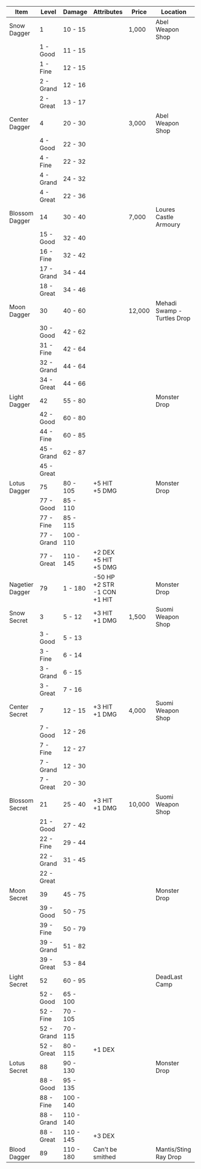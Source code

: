 | Item | Level | Damage | Attributes | Price | Location |
|-|-|-|-|-|-|
| Snow Dagger | 1 | 10 - 15 | | 1,000 | Abel Weapon Shop |
| | 1 - Good | 11 - 15 | | | |
| | 1 - Fine | 12 - 15 | | | |
| | 2 - Grand | 12 - 16 | | | |
| | 2 - Great | 13 - 17 | | | |
| Center Dagger | 4 | 20 - 30 | | 3,000 | Abel Weapon Shop |
| | 4 - Good | 22 - 30 | | | |
| | 4 - Fine | 22 - 32 | | | |
| | 4 - Grand | 24 - 32 | | | |
| | 4 - Great | 22 - 36 | | | |
| Blossom Dagger | 14 | 30 - 40 | | 7,000 | Loures Castle Armoury |
| | 15 - Good | 32 - 40 | | | |
| | 16 - Fine | 32 - 42 | | | |
| | 17 - Grand | 34 - 44 | | | |
| | 18 - Great | 34 - 46 | | | |
| Moon Dagger | 30 | 40 - 60 | | 12,000 | Mehadi Swamp - Turtles Drop |
| | 30 - Good | 42 - 62 | | | |
| | 31 - Fine | 42 - 64 | | | |
| | 32 - Grand | 44 - 64 | | | |
| | 34 - Great | 44 - 66 | | | |
| Light Dagger | 42 | 55 - 80 | | | Monster Drop |
| | 42 - Good | 60 - 80 | | | |
| | 44 - Fine | 60 - 85 | | | |
| | 45 - Grand | 62 - 87 | | | |
| | 45 - Great | | | | |
| Lotus Dagger | 75 | 80 - 105 | +5 HIT <br> +5 DMG | | Monster Drop |
| | 77 - Good | 85 - 110 | | | |
| | 77 - Fine | 85 - 115 | | | |
| | 77 - Grand | 100 - 110 | | | |
| | 77 - Great | 110 - 145 | +2 DEX <br> +5 HIT <br> +5 DMG | | |
| Nagetier Dagger | 79 | 1 - 180 | -50 HP <br> +2 STR <br> -1 CON <br> +1 HIT | | Monster Drop  |
| Snow Secret | 3 | 5 - 12 | +3 HIT <br> +1 DMG | 1,500 | Suomi Weapon Shop |
| | 3 - Good | 5 - 13 | | | |
| | 3 - Fine | 6 - 14 | | | |
| | 3 - Grand | 6 - 15 | | | |
| | 3 - Great | 7 - 16 | | | |
| Center Secret | 7 | 12 - 15 | +3 HIT <br> +1 DMG | 4,000 | Suomi Weapon Shop |
| | 7 - Good | 12 - 26 | | | |
| | 7 - Fine | 12 - 27 | | | |
| | 7 - Grand | 12 - 30 | | | |
| | 7 - Great | 20 - 30 | | | |
| Blossom Secret | 21 | 25 - 40 | +3 HIT <br> +1 DMG | 10,000 | Suomi Weapon Shop |
| | 21 - Good | 27 - 42 | | | |
| | 22 - Fine | 29 - 44 | | | |
| | 22 - Grand | 31 - 45 | | | |
| | 22 - Great | | | | |
| Moon Secret | 39 | 45 - 75 | | | Monster Drop |
| | 39 - Good | 50 - 75 | | | |
| | 39 - Fine | 50 - 79 | | | |
| | 39 - Grand | 51 - 82 | | | |
| | 39 - Great | 53 - 84 | | | |
| Light Secret | 52 | 60 - 95 | | | DeadLast Camp |
| | 52 - Good  | 65 - 100 | | | |
| | 52 - Fine  | 70 - 105 | | | |
| | 52 - Grand | 70 - 115 | | | |
| | 52 - Great | 80 - 115 | +1 DEX | | |
| Lotus Secret | 88 | 90 - 130 | | | Monster Drop |
| | 88 - Good | 95 - 135 | | | |
| | 88 - Fine | 100 - 140 | | | |
| | 88 - Grand | 110 - 140 | | | |
| | 88 - Great | 110 - 145 | +3 DEX | | |
| Blood Dagger | 89 | 110 - 180 | Can't be smithed | | Mantis/Sting Ray Drop |
